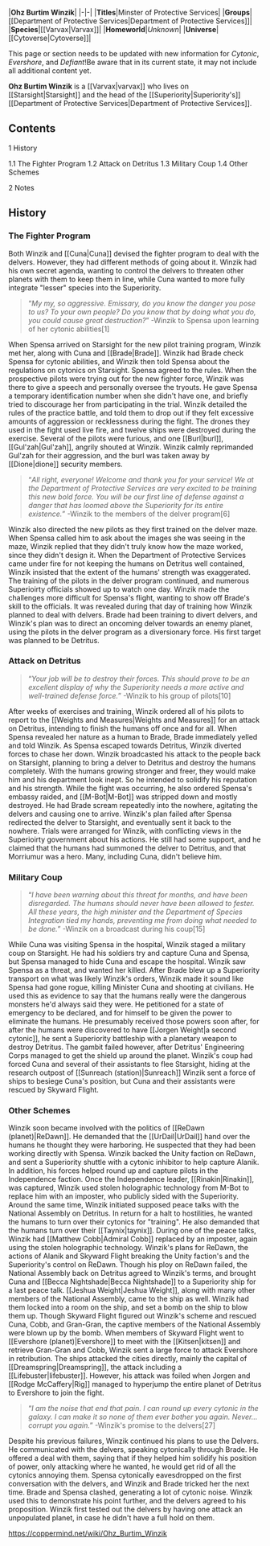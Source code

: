 |**Ohz Burtim Winzik**|
|-|-|
|**Titles**|Minster of Protective Services|
|**Groups**|[[Department of Protective Services\|Department of Protective Services]]|
|**Species**|[[Varvax\|Varvax]]|
|**Homeworld**|*Unknown*|
|**Universe**|[[Cytoverse\|Cytoverse]]|

This page or section needs to be updated with new information for *Cytonic*, *Evershore*, and *Defiant*!Be aware that in its current state, it may not include all additional content yet.

**Ohz Burtim Winzik** is a [[Varvax\|varvax]] who lives on [[Starsight\|Starsight]] and the head of the [[Superiority\|Superiority's]] [[Department of Protective Services\|Department of Protective Services]].

## Contents

1 History

1.1 The Fighter Program
1.2 Attack on Detritus
1.3 Military Coup
1.4 Other Schemes


2 Notes


## History
### The Fighter Program
Both Winzik and [[Cuna\|Cuna]] devised the fighter program to deal with the delvers. However, they had different methods of going about it. Winzik had his own secret agenda, wanting to control the delvers to threaten other planets with them to keep them in line, while Cuna wanted to more fully integrate "lesser" species into the Superiority.

>“*My my, so aggressive. Emissary, do you know the danger you pose to us? To your own people? Do you know that by doing what you do, you could cause great destruction?*”
\-Winzik to Spensa upon learning of her cytonic abilities[1]

When Spensa arrived on Starsight for the new pilot training program, Winzik met her, along with Cuna and [[Brade\|Brade]]. Winzik had Brade check Spensa for cytonic abilities, and Winzik then told Spensa about the regulations on cytonics on Starsight. Spensa agreed to the rules. When the prospective pilots were trying out for the new fighter force, Winzik was there to give a speech and personally oversee the tryouts. He gave Spensa a temporary identification number when she didn't have one, and briefly tried to discourage her from participating in the trial. Winzik detailed the rules of the practice battle, and told them to drop out if they felt excessive amounts of aggression or recklessness during the fight. The drones they used in the fight used live fire, and twelve ships were destroyed during the exercise. Several of the pilots were furious, and one [[Burl\|burl]], [[Gul'zah\|Gul'zah]], angrily shouted at Winzik. Winzik calmly reprimanded Gul'zah for their aggression, and the burl was taken away by [[Dione\|dione]] security members.

>“*All right, everyone! Welcome and thank you for your service! We at the Department of Protective Services are very excited to be training this new bold force. You will be our first line of defense against a danger that has loomed above the Superiority for its entire existence.*”
\-Winzik to the members of the delver program[6]

Winzik also directed the new pilots as they first trained on the delver maze. When Spensa called him to ask about the images she was seeing in the maze, Winzik replied that they didn't truly know how the maze worked, since they didn't design it. When the Department of Protective Services came under fire for not keeping the humans on Detritus well contained, Winzik insisted that the extent of the humans' strength was exaggerated. The training of the pilots in the delver program continued, and numerous Superioirty officials showed up to watch one day. Winzik made the challenges more difficult for Spensa's flight, wanting to show off Brade's skill to the officials. It was revealed during that day of training how Winzik planned to deal with delvers. Brade had been training to divert delvers, and Winzik's plan was to direct an oncoming delver towards an enemy planet, using the pilots in the delver program as a diversionary force. His first target was planned to be Detritus.

### Attack on Detritus
>“*Your job will be to destroy their forces. This should prove to be an excellent display of why the Superiority needs a more active and well-trained defense force.*”
\-Winzik to his group of pilots[10]


After weeks of exercises and training, Winzik ordered all of his pilots to report to the [[Weights and Measures\|Weights and Measures]] for an attack on Detritus, intending to finish the humans off once and for all. When Spensa revealed her nature as a human to Brade, Brade immediately yelled and told Winzik. As Spensa escaped towards Detritus, Winzik diverted forces to chase her down. Winzik broadcasted his attack to the people back on Starsight, planning to bring a delver to Detritus and destroy the humans completely. With the humans growing stronger and freer, they would make him and his department look inept. So he intended to solidify his reputation and his strength. While the fight was occurring, he also ordered Spensa's embassy raided, and [[M-Bot\|M-Bot]] was stripped down and mostly destroyed. He had Brade scream repeatedly into the nowhere, agitating the delvers and causing one to arrive.
Winzik's plan failed after Spensa redirected the delver to Starsight, and eventually sent it back to the nowhere. Trials were arranged for Winzik, with conflicting views in the Superioirty government about his actions. He still had some support, and he claimed that the humans had summoned the delver to Detritus, and that Morriumur was a hero. Many, including Cuna, didn't believe him.

### Military Coup
>“*I have been warning about this threat for months, and have been disregarded. The humans should never have been allowed to fester. All these years, the high minister and the Department of Species Integration tied my hands, preventing me from doing what needed to be done.*”
\-Winzik on a broadcast during his coup[15]


While Cuna was visiting Spensa in the hospital, Winzik staged a military coup on Starsight. He had his soldiers try and capture Cuna and Spensa, but Spensa managed to hide Cuna and escape the hospital. Winzik saw Spensa as a threat, and wanted her killed. After Brade blew up a Superiority transport on what was likely Winzik's orders, Winzik made it sound like Spensa had gone rogue, killing Minister Cuna and shooting at civilians. He used this as evidence to say that the humans really were the dangerous monsters he'd always said they were. He petitioned for a state of emergency to be declared, and for himself to be given the power to eliminate the humans.
He presumably received those powers soon after, for after the humans were discovered to have [[Jorgen Weight\|a second cytonic]], he sent a Superiority battleship with a planetary weapon to destroy Detritus. The gambit failed however, after Detritus' Engineering Corps managed to get the shield up around the planet. Winzik's coup had forced Cuna and several of their assistants to flee Starsight, hiding at the research outpost of [[Sunreach (station)\|Sunreach]] Winzik sent a force of ships to besiege Cuna's position, but Cuna and their assistants were rescued by Skyward Flight.

### Other Schemes
Winzik soon became involved with the politics of [[ReDawn (planet)\|ReDawn]]. He demanded that the [[UrDail\|UrDail]] hand over the humans he thought they were harboring. He suspected that they had been working directly with Spensa. Winzik backed the Unity faction on ReDawn, and sent a Superiority shuttle with a cytonic inhibitor to help capture Alanik. In addition, his forces helped round up and capture pilots in the Independence faction. Once the Independence leader, [[Rinakin\|Rinakin]], was captured, Winzik used stolen holographic technology from M-Bot to replace him with an imposter, who publicly sided with the Superiority.
Around the same time, Winzik initiated supposed peace talks with the National Assembly on Detritus. In return for a halt to hostilities, he wanted the humans to turn over their cytonics for "training". He also demanded that the humans turn over their [[Taynix\|taynix]]. During one of the peace talks, Winzik had [[Matthew Cobb\|Admiral Cobb]] replaced by an imposter, again using the stolen holographic technology.
Winzik's plans for ReDawn, the actions of Alanik and Skyward Flight breaking the Unity faction's and the Superiority's control on ReDawn. Though his ploy on ReDawn failed, the National Assembly back on Detritus agreed to Winzik's terms, and brought Cuna and [[Becca Nightshade\|Becca Nightshade]] to a Superiority ship for a last peace talk. [[Jeshua Weight\|Jeshua Weight]], along with many other members of the National Assembly, came to the ship as well. Winzik had them locked into a room on the ship, and set a bomb on the ship to blow them up. Though Skyward Flight figured out Winzik's scheme and rescued Cuna, Cobb, and Gran-Gran, the captive members of the National Assembly were blown up by the bomb.
When members of Skyward Flight went to [[Evershore (planet)\|Evershore]] to meet with the [[Kitsen\|kitsen]] and retrieve Gran-Gran and Cobb, Winzik sent a large force to attack Evershore in retribution. The ships attacked the cities directly, mainly the capital of [[Dreamspring\|Dreamspring]], the attack including a [[Lifebuster\|lifebuster]]. However, his attack was foiled when Jorgen and [[Rodge McCaffery\|Rig]] managed to hyperjump the entire planet of Detritus to Evershore to join the fight.

>“*I am the noise that end that pain. I can round up every cytonic in the galaxy. I can make it so none of them ever bother you again. Never... corrupt you again.*”
\-Winzik's promise to the delvers[27]

Despite his previous failures, Winzik continued his plans to use the Delvers. He communicated with the delvers, speaking cytonically through Brade. He offered a deal with them, saying that if they helped him solidify his position of power, only attacking where he wanted, he would get rid of all the cytonics annoying them. Spensa cytonically eavesdropped on the first conversation with the delvers, and Winzik and Brade tricked her the next time. Brade and Spensa clashed, generating a lot of cytonic noise. Winzik used this to demonstrate his point further, and the delvers agreed to his proposition. Winzik first tested out the delvers by having one attack an unpopulated planet, in case he didn't have a full hold on them.



https://coppermind.net/wiki/Ohz_Burtim_Winzik